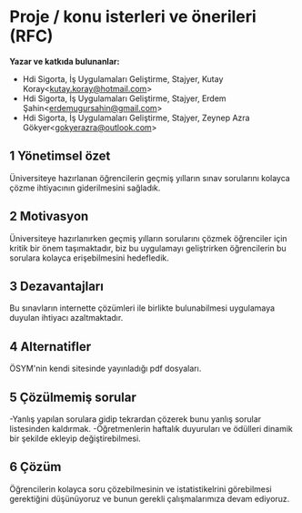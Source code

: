 # Proje / konu isterleri ve önerileri (RFC)

**Yazar ve katkıda bulunanlar:**
- Hdi Sigorta, İş Uygulamaları Geliştirme, Stajyer, Kutay Koray<<kutay.koray@hotmail.com>>
- Hdi Sigorta, İş Uygulamaları Geliştirme, Stajyer, Erdem Şahin<<erdemugursahin@gmail.com>>
- Hdi Sigorta, İş Uygulamaları Geliştirme, Stajyer, Zeynep Azra Gökyer<<gokyerazra@outlook.com>>

## 1 Yönetimsel özet
Üniversiteye hazırlanan öğrencilerin geçmiş yılların sınav sorularını kolayca çözme ihtiyacının giderilmesini sağladık.

## 2 Motivasyon
Üniversiteye hazırlanırken geçmiş yılların sorularını çözmek öğrenciler için kritik bir önem taşımaktadır, biz bu uygulamayı geliştrirken öğrencilerin bu sorulara kolayca erişebilmesini hedefledik.

## 3 Dezavantajları
Bu sınavların internette çözümleri ile birlikte bulunabilmesi uygulamaya duyulan ihtiyacı azaltmaktadır.

## 4 Alternatifler
ÖSYM'nin kendi sitesinde yayınladığı pdf dosyaları.

## 5 Çözülmemiş sorular
-Yanlış yapılan sorulara gidip tekrardan çözerek bunu yanlış sorular listesinden kaldırmak.
-Öğretmenlerin haftalık duyuruları ve ödülleri dinamik bir şekilde ekleyip değiştirebilmesi.

## 6 Çözüm
Öğrencilerin kolayca soru çözebilmesinin ve istatistikelrini görebilmesi gerektiğini düşünüyoruz ve bunun gerekli çalışmalarımıza devam ediyoruz.
